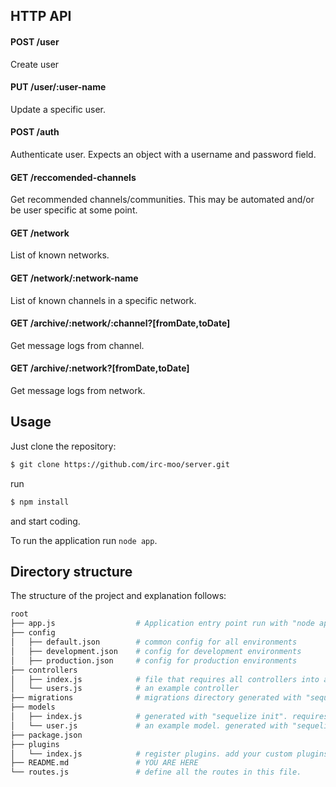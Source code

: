 ## HTTP API

#### POST /user
Create user

#### PUT /user/:user-name
Update a specific user.

#### POST /auth
Authenticate user. Expects an object with a username and password field.

#### GET /reccomended-channels
Get recommended channels/communities. This may be automated and/or be user specific at some point.

#### GET /network
List of known networks.

#### GET /network/:network-name
List of known channels in a specific network.

#### GET /archive/:network/:channel?[fromDate,toDate]
Get message logs from channel.

#### GET /archive/:network?[fromDate,toDate]
Get message logs from network.

## Usage

Just clone the repository:

```bash
$ git clone https://github.com/irc-moo/server.git
```

run

```bash
$ npm install
```

and start coding.

To run the application run `node app`.

## Directory structure

The structure of the project and explanation follows:
```bash
root
├── app.js                  # Application entry point run with "node app"
├── config
│   ├── default.json        # common config for all environments
│   ├── development.json    # config for development environments
│   ├── production.json     # config for production environments
├── controllers
│   ├── index.js            # file that requires all controllers into a hash
│   └── users.js            # an example controller
├── migrations              # migrations directory generated with "sequelize-cli"
├── models
│   ├── index.js            # generated with "sequelize init". requires all models.
│   └── user.js             # an example model. generated with "sequelize-cli model:create"
├── package.json
├── plugins
│   └── index.js            # register plugins. add your custom plugins in this folder as well.
├── README.md               # YOU ARE HERE
└── routes.js               # define all the routes in this file.
```
